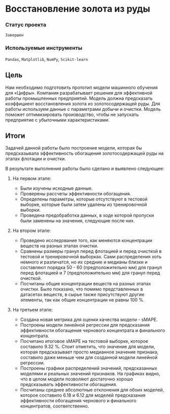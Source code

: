# Восстановление золота из руды

### Статус проекта

`Завершен`

### Используемые инструменты

`Pandas`, `Matplotlib`, `NumPy`, `Scikit-learn`

## Цель

Нам необходимо подготовить прототип модели машинного обучения для «Цифры». Компания разрабатывает решения для эффективной работы промышленных предприятий.
Модель должна предсказать коэффициент восстановления золота из золотосодержащей руды. Для работы используем данные с параметрами добычи и очистки.
Модель поможет оптимизировать производство, чтобы не запускать предприятие с убыточными характеристиками.

## Итоги

Задачей данной работы было построение модели, которая бы предсказывала эффективность обогащения золотосодержащей руды на этапах флотации и очистки.

В результате выполнения работы было сделано и выявлено следующее:
1. На первом этапе:
    - Были изучены исходные данные.
    - Проверены рассчеты эффективности обогащения.
    - Определены параметры, которые отсутствуют в тестовой выборке, которые были затем удалены из тренировочной выборки.
    - Проведена предобработка данных, в ходе которой пропуски были заменены на значения, следующие после них.

2. На втором этапе:
    - Проведено исследование того, как меняются концентрации веществ на разных этапах очистки.
    - Сравнены размеры гранул перед флотацией и перед очисткой в тестовой и тренировочной выборках. Сами распределения хоть немного и различатся, но их средние и медианы близки и составляют порядка 50 - 60 (предположительно мм) для гранул перед флотацией и 7 (предположительно мм) для гранул перед очисткой.
    - Посчитаны общие концентрации веществ на разных этапах очистки. Было показано, что помимо представленных в датасетах веществ, в сырье также присутствуют другие элементы, так как общие концентрации не равны 100 %.

3. На третьем этапе:
    - Создана новая метрика для оценки качества модели - sMAPE.
    - Построены модели линейной регрессии для предсказания эффективности обогащения чернового концентрата и финального концентрата.
    - Посчитано итоговое sMAPE на тестовой выборке, которое составило 9.32 %. Стоит отметить, что значение для модели, которая предсказывает просто медианное значение признака, составило даже меньше чем для созданной модели линейной регрессии.
    - Построены графики распределений значений, предсказанных моделями и реальных значений признаков. На графиках видно, что в целом модели позволяют достаточно хорошо предсказывать эффективности обогащения.
    - Посчитаны среднее абсолютные отклонения для обоих моделей, которое составило 6.18 и 6.12 для моделей предсказания эффективности обогащения чернового и финального концентратов, соответственно.